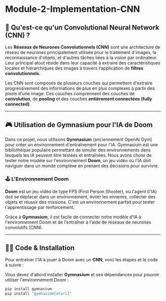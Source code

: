 # Module-2-Implementation-CNN

## 🧠 Qu'est-ce qu'un Convolutional Neural Network (CNN) ?

Les **Réseaux de Neurones Convolutionnels (CNN)** sont une architecture de réseau de neurones principalement utilisée pour le traitement d'images, la reconnaissance d'objets, et d'autres tâches liées à la vision par ordinateur. Leur principal atout réside dans leur capacité à extraire des caractéristiques locales et hiérarchiques des images à travers l'application de **filtres convolutionnels**.

Les CNN sont composés de plusieurs couches qui permettent d'extraire progressivement des informations de plus en plus complexes à partir des pixels d'une image. Ces couches comprennent des couches de **convolution**, de **pooling** et des couches **entièrement connectées (fully connected)**.

---

## 🎮 Utilisation de Gymnasium pour l'IA de Doom

Dans ce projet, nous utilisons **Gymnasium** (anciennement OpenAI Gym) pour créer un environnement d'entraînement pour l'IA. Gymnasium est une bibliothèque populaire permettant de simuler des environnements dans lesquels les IA peuvent être testées et entraînées. Nous avons choisi de tester notre modèle sur l'environnement **Doom**, un jeu vidéo où l'IA doit naviguer dans un monde complexe en prenant des décisions pour survivre.

### 🕹️ L'Environnement Doom

**Doom** est un jeu vidéo de type FPS (First Person Shooter), où l'agent (l'IA) doit se déplacer dans un environnement, éviter les ennemis, collecter des objets et réussir des missions. C'est un environnement parfait pour tester l'apprentissage par renforcement.

Grâce à **Gymnasium**, il est facile de connecter notre modèle d'IA à l'environnement Doom et de l'entraîner à l'aide de réseaux de neurones convolutifs (CNN).

---

## 🧑‍💻 Code & Installation

Pour entraîner l'IA à jouer à Doom avec un **CNN**, voici les étapes et le code à suivre :

Vous devez d'abord installer **Gymnasium** et ses dépendances pour pouvoir utiliser l'environnement Doom :

```bash
pip install gymnasium
pip install "gymnasium[atari]"
```
